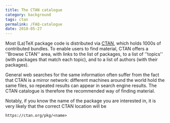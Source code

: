 ```yaml
---
title: The CTAN catalogue
category: background
tags: ctan
permalink: /FAQ-catalogue
date: 2018-05-27
---
```


Most (La)TeX package code is distributed via [CTAN](https:/ctan.org), which
holds 1000s of contributed bundles. To enable users to find material, CTAN
offers a ''Browse CTAN'' area, with links to the list of packages, to a list of
''topics'' (with packages that match each topic), and to a list of authors
(with their packages).

General web searches for the same information often suffer from the fact
that CTAN is a mirror network: different machines around the world hold
the same files, so repeated results can appear in search engine results.
The CTAN catalogue is therefore the recommended way of finding material.

Notably, if you know the name of the package you are interested in,
it is very likely that the correct CTAN location will be
```
https://ctan.org/pkg/<name>
```